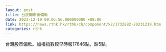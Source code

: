 ```yaml
---
layout: post
title: 台股開市後偏軟
date: 2023-12-19 09:06:56.000000000 +08:00
link: https://news.rthk.hk/rthk/ch/component/k2/1732882-20231219.htm
categories: rthk
---
```


台灣股市偏軟。加權指數較早時報17646點，跌5點。
